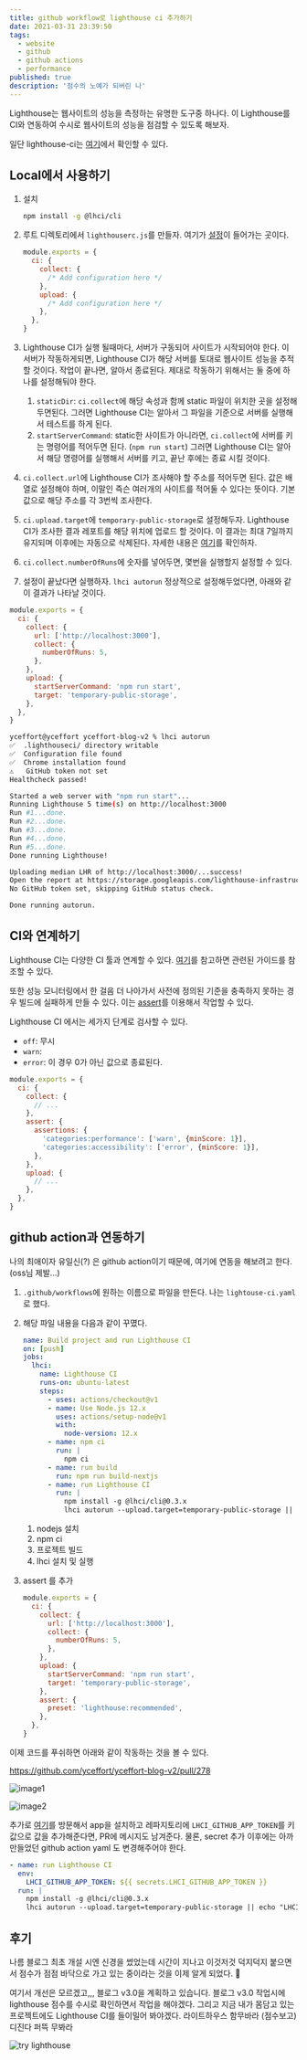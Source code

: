 ```yaml
---
title: github workflow로 lighthouse ci 추가하기
date: 2021-03-31 23:39:50
tags:
  - website
  - github
  - github actions
  - performance
published: true
description: '점수의 노예가 되버린 나'
---
```


Lighthouse는 웹사이트의 성능을 측정하는 유명한 도구중 하나다. 이 Lighthouse를 CI와 연동하여 수시로 웹사이트의 성능을 점검할 수 있도록 해보자.

일단 lighthouse-ci는 [여기](https://github.com/GoogleChrome/lighthouse-ci)에서 확인할 수 있다.

## Local에서 사용하기

1. 설치

   ```bash
   npm install -g @lhci/cli
   ```

2. 루트 디렉토리에서 `lighthouserc.js`를 만들자. 여기가 [설정](https://github.com/GoogleChrome/lighthouse-ci/blob/v0.4.1/docs/configuration.md#configuration-file)이 들어가는 곳이다.

   ```javascript
   module.exports = {
     ci: {
       collect: {
         /* Add configuration here */
       },
       upload: {
         /* Add configuration here */
       },
     },
   }
   ```

3. Lighthouse CI가 실행 될때마다, 서버가 구동되어 사이트가 시작되어야 한다. 이 서버가 작동하게되면, Lighthouse CI가 해당 서버를 토대로 웹사이트 성능을 추적할 것이다. 작업이 끝나면, 알아서 종료된다. 제대로 작동하기 위해서는 둘 중에 하나를 설정해둬야 한다.
   1. `staticDir`: `ci.collect`에 해당 속성과 함께 static 파일이 위치한 곳을 설정해 두면된다. 그러면 Lighthouse CI는 알아서 그 파일을 기준으로 서버를 실행해서 테스트를 하게 된다.
   2. `startServerCommand`: static한 사이트가 아니라면, `ci.collect`에 서버를 키는 명령어를 적어두면 된다. (`npm run start`) 그러면 Lighthouse CI는 알아서 해당 명령어를 실행해서 서버를 키고, 끝난 후에는 종료 시킬 것이다.
4. `ci.collect.url`에 Lighthouse CI가 조사해야 할 주소를 적어두면 된다. 값은 배열로 설정해야 하며, 이말인 즉슨 여러개의 사이트를 적어둘 수 있다는 뜻이다. 기본값으로 해당 주소를 각 3번씩 조사한다.
5. `ci.upload.target`에 `temporary-public-storage`로 설정해두자. Lighthouse CI가 조사한 결과 레포트를 해당 위치에 업로드 할 것이다. 이 결과는 최대 7일까지 유지되며 이후에는 자동으로 삭제된다. 자세한 내용은 [여기](https://github.com/GoogleChrome/lighthouse-ci/blob/main/docs/configuration.md#target)를 확인하자.
6. `ci.collect.numberOfRuns`에 숫자를 넣어두면, 몇번을 실행할지 설정할 수 있다.
7. 설정이 끝났다면 실행하자. `lhci autorun` 정상적으로 설정해두었다면, 아래와 같이 결과가 나타날 것이다.

```javascript
module.exports = {
  ci: {
    collect: {
      url: ['http://localhost:3000'],
      collect: {
        numberOfRuns: 5,
      },
    },
    upload: {
      startServerCommand: 'npm run start',
      target: 'temporary-public-storage',
    },
  },
}
```

```bash
yceffort@yceffort yceffort-blog-v2 % lhci autorun
✅  .lighthouseci/ directory writable
✅  Configuration file found
✅  Chrome installation found
⚠️   GitHub token not set
Healthcheck passed!

Started a web server with "npm run start"...
Running Lighthouse 5 time(s) on http://localhost:3000
Run #1...done.
Run #2...done.
Run #3...done.
Run #4...done.
Run #5...done.
Done running Lighthouse!

Uploading median LHR of http://localhost:3000/...success!
Open the report at https://storage.googleapis.com/lighthouse-infrastructure.appspot.com/reports/1617202753232-29187.report.html
No GitHub token set, skipping GitHub status check.

Done running autorun.
```

## CI와 연계하기

Lighthouse CI는 다양한 CI 툴과 연계할 수 있다. [여기](https://github.com/GoogleChrome/lighthouse-ci/blob/main/docs/getting-started.md#configure-your-ci-provider)를 참고하면 관련된 가이드를 참조할 수 있다.

또한 성능 모니터링에서 한 걸음 더 나아가서 사전에 정의된 기준을 충족하지 못하는 경우 빌드에 실패하게 만들 수 있다. 이는 [assert](https://github.com/GoogleChrome/lighthouse-ci/blob/master/docs/configuration.md#assert)를 이용해서 작업할 수 있다.

Lighthouse CI 에서는 세가지 단계로 검사할 수 있다.

- `off`: 무시
- `warn`:
- `error`: 이 경우 0가 아닌 값으로 종료된다.

```javascript
module.exports = {
  ci: {
    collect: {
      // ...
    },
    assert: {
      assertions: {
        'categories:performance': ['warn', {minScore: 1}],
        'categories:accessibility': ['error', {minScore: 1}],
      },
    },
    upload: {
      // ...
    },
  },
}
```

## github action과 연동하기

나의 최애이자 유일신(?) 은 github action이기 때문에, 여기에 연동을 해보려고 한다. (oss님 제발...)

1. `.github/workflows`에 원하는 이름으로 파일을 만든다. 나는 `lightouse-ci.yaml`로 했다.
2. 해당 파일 내용을 다음과 같이 꾸몄다.

   ```yaml
   name: Build project and run Lighthouse CI
   on: [push]
   jobs:
     lhci:
       name: Lighthouse CI
       runs-on: ubuntu-latest
       steps:
         - uses: actions/checkout@v1
         - name: Use Node.js 12.x
           uses: actions/setup-node@v1
           with:
             node-version: 12.x
         - name: npm ci
           run: |
             npm ci
         - name: run build
           run: npm run build-nextjs
         - name: run Lighthouse CI
           run: |
             npm install -g @lhci/cli@0.3.x
             lhci autorun --upload.target=temporary-public-storage || echo "LHCI failed!"
   ```

   1. nodejs 설치
   2. npm ci
   3. 프로젝트 빌드
   4. lhci 설치 및 실행

3. assert 를 추가

   ```javascript
   module.exports = {
     ci: {
       collect: {
         url: ['http://localhost:3000'],
         collect: {
           numberOfRuns: 5,
         },
       },
       upload: {
         startServerCommand: 'npm run start',
         target: 'temporary-public-storage',
       },
       assert: {
         preset: 'lighthouse:recommended',
       },
     },
   }
   ```

이제 코드를 푸쉬하면 아래와 같이 작동하는 것을 볼 수 있다.

https://github.com/yceffort/yceffort-blog-v2/pull/278

![image1](./images/lighthouse-ci-github-action1.png)

![image2](./images/lighthouse-ci-github-action2.png)

추가로 [여기](https://github.com/apps/lighthouse-ci)를 방문해서 app을 설치하고 레파지토리에 `LHCI_GITHUB_APP_TOKEN`를 키값으로 값을 추가해준다면, PR에 메시지도 남겨준다. 물론, secret 추가 이후에는 아까 만들었던 github action yaml 도 변경해주어야 한다.

```yaml
- name: run Lighthouse CI
  env:
    LHCI_GITHUB_APP_TOKEN: ${{ secrets.LHCI_GITHUB_APP_TOKEN }}
  run: |
    npm install -g @lhci/cli@0.3.x
    lhci autorun --upload.target=temporary-public-storage || echo "LHCI failed!"
```

## 후기

나름 블로그 최초 개설 시엔 신경을 썼었는데 시간이 지나고 이것저것 덕지덕지 붙으면서 점수가 점점 바닥으로 가고 있는 중이라는 것을 이제 알게 되었다. 🤪

여기서 개선은 모르겠고,,, 블로그 v3.0을 계획하고 있습니다. 블로그 v3.0 작업시에 lighthouse 점수를 수시로 확인하면서 작업을 해야겠다. 그리고 지금 내가 몸담고 있는 프로젝트에도 Lighthouse CI를 들이밀어 봐야겠다. 라이트하우스 함무바라 (점수보고) 디진다 퍼뜩 무봐라

![try lighthouse](https://mgall.app/api/file/9477923)
